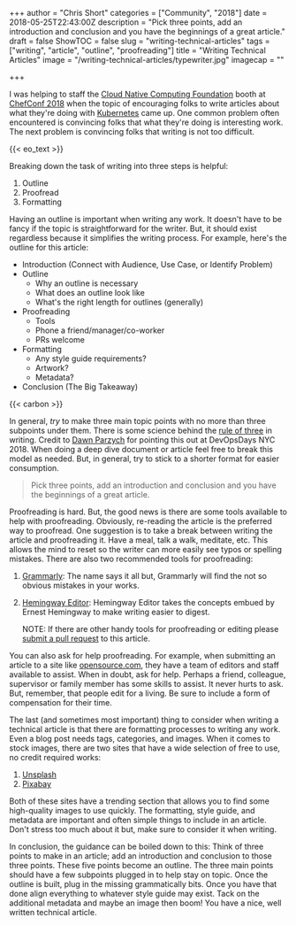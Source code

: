 +++
author = "Chris Short"
categories = ["Community", "2018"]
date = 2018-05-25T22:43:00Z
description = "Pick three points, add an introduction and conclusion and you have the beginnings of a great article."
draft = false
ShowTOC = false
slug = "writing-technical-articles"
tags = ["writing", "article", "outline", "proofreading"]
title = "Writing Technical Articles"
image = "/writing-technical-articles/typewriter.jpg"
imagecap = ""

+++

I was helping to staff the [Cloud Native Computing Foundation](https://cncf.io) booth at [ChefConf 2018](/tags/chefconf/) when the topic of encouraging folks to write articles about what they're doing with [Kubernetes](/tags/kubernetes/) came up. One common problem often encountered is convincing folks that what they're doing is interesting work. The next problem is convincing folks that writing is not too difficult.

{{< eo_text >}}

Breaking down the task of writing into three steps is helpful:

1. Outline
2. Proofread
3. Formatting

Having an outline is important when writing any work. It doesn't have to be fancy if the topic is straightforward for the writer. But, it should exist regardless because it simplifies the writing process. For example, here's the outline for this article:

* Introduction (Connect with Audience, Use Case, or Identify Problem)
* Outline
    * Why an outline is necessary
    * What does an outline look like
    * What's the right length for outlines (generally)
* Proofreading
    * Tools
    * Phone a friend/manager/co-worker
    * PRs welcome
* Formatting
    * Any style guide requirements?
    * Artwork?
    * Metadata?
* Conclusion (The Big Takeaway)

{{< carbon >}}

In general, *try* to make three main topic points with no more than three subpoints under them. There is some science behind the [rule of three](https://en.wikipedia.org/wiki/Rule_of_three_(writing)) in writing. Credit to [Dawn Parzych](https://youtu.be/Mg9kexS6B30) for pointing this out at DevOpsDays NYC 2018. When doing a deep dive document or article feel free to break this model as needed. But, in general, try to stick to a shorter format for easier consumption.

> Pick three points, add an introduction and conclusion and you have the beginnings of a great article.

Proofreading is hard. But, the good news is there are some tools available to help with proofreading. Obviously, re-reading the article is the preferred way to proofread. One suggestion is to take a break between writing the article and proofreading it. Have a meal, talk a walk, meditate, etc. This allows the mind to reset so the writer can more easily see typos or spelling mistakes. There are also two recommended tools for proofreading:

1. [Grammarly](https://www.grammarly.com/): The name says it all but, Grammarly will find the not so obvious mistakes in your works.
2. [Hemingway Editor](http://www.hemingwayapp.com/): Hemingway Editor takes the concepts embued by Ernest Hemingway to make writing easier to digest.

    NOTE: If there are other handy tools for proofreading or editing please [submit a pull request](https://github.com/chris-short/chrisshort.net/tree/master/content/post/writing-technical-articles) to this article.

You can also ask for help proofreading. For example, when submitting an article to a site like [opensource.com](https://opensource.com/how-submit-article), they have a team of editors and staff available to assist. When in doubt, ask for help. Perhaps a friend, colleague, supervisor or family member has some skills to assist. It never hurts to ask. But, remember, that people edit for a living. Be sure to include a form of compensation for their time.

The last (and sometimes most important) thing to consider when writing a technical article is that there are formatting processes to writing any work. Even a blog post needs tags, categories, and images. When it comes to stock images, there are two sites that have a wide selection of free to use, no credit required works:

1. [Unsplash](https://unsplash.com/)
2. [Pixabay](https://pixabay.com/)

Both of these sites have a trending section that allows you to find some high-quality images to use quickly. The formatting, style guide, and metadata are important and often simple things to include in an article. Don't stress too much about it but, make sure to consider it when writing.

In conclusion, the guidance can be boiled down to this: Think of three points to make in an article; add an introduction and conclusion to those three points. These five points become an outline. The three main points should have a few subpoints plugged in to help stay on topic. Once the outline is built, plug in the missing grammatically bits. Once you have that done align everything to whatever style guide may exist. Tack on the additional metadata and maybe an image then boom! You have a nice, well written technical article.
